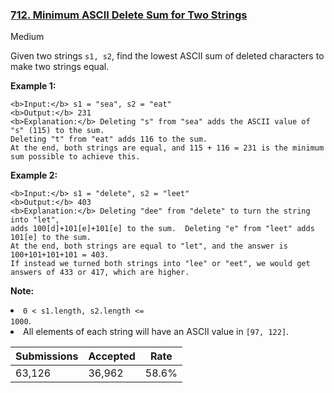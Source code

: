 ### [712. Minimum ASCII Delete Sum for Two Strings](https://leetcode.com/problems/minimum-ascii-delete-sum-for-two-strings/)

Medium

Given two strings `` s1, s2 ``, find the lowest ASCII sum of deleted characters to make two strings equal.

__Example 1:__  

```
<b>Input:</b> s1 = "sea", s2 = "eat"
<b>Output:</b> 231
<b>Explanation:</b> Deleting "s" from "sea" adds the ASCII value of "s" (115) to the sum.
Deleting "t" from "eat" adds 116 to the sum.
At the end, both strings are equal, and 115 + 116 = 231 is the minimum sum possible to achieve this.
```

__Example 2:__  

```
<b>Input:</b> s1 = "delete", s2 = "leet"
<b>Output:</b> 403
<b>Explanation:</b> Deleting "dee" from "delete" to turn the string into "let",
adds 100[d]+101[e]+101[e] to the sum.  Deleting "e" from "leet" adds 101[e] to the sum.
At the end, both strings are equal to "let", and the answer is 100+101+101+101 = 403.
If instead we turned both strings into "lee" or "eet", we would get answers of 433 or 417, which are higher.
```

__Note:__<li><code>0 < s1.length, s2.length <= 1000</code>.</li><li>All elements of each string will have an ASCII value in <code>[97, 122]</code>.</li>

| Submissions    | Accepted     | Rate   |
| -------------- | ------------ | ------ |
| 63,126 | 36,962 | 58.6% |